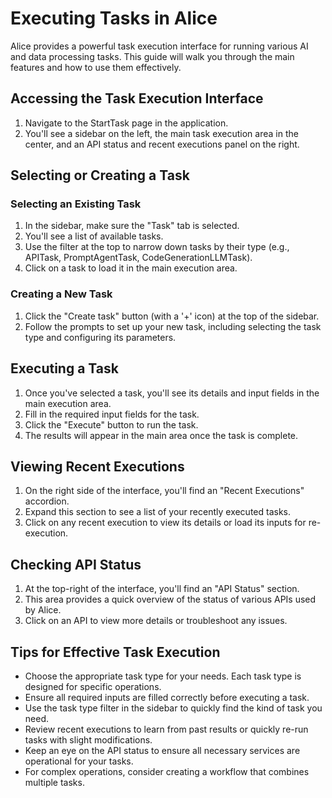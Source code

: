 # Executing Tasks in Alice

Alice provides a powerful task execution interface for running various AI and data processing tasks. This guide will walk you through the main features and how to use them effectively.

## Accessing the Task Execution Interface

1. Navigate to the StartTask page in the application.
2. You'll see a sidebar on the left, the main task execution area in the center, and an API status and recent executions panel on the right.

## Selecting or Creating a Task

### Selecting an Existing Task
1. In the sidebar, make sure the "Task" tab is selected.
2. You'll see a list of available tasks.
3. Use the filter at the top to narrow down tasks by their type (e.g., APITask, PromptAgentTask, CodeGenerationLLMTask).
4. Click on a task to load it in the main execution area.

### Creating a New Task
1. Click the "Create task" button (with a '+' icon) at the top of the sidebar.
2. Follow the prompts to set up your new task, including selecting the task type and configuring its parameters.

## Executing a Task

1. Once you've selected a task, you'll see its details and input fields in the main execution area.
2. Fill in the required input fields for the task.
3. Click the "Execute" button to run the task.
4. The results will appear in the main area once the task is complete.

## Viewing Recent Executions

1. On the right side of the interface, you'll find an "Recent Executions" accordion.
2. Expand this section to see a list of your recently executed tasks.
3. Click on any recent execution to view its details or load its inputs for re-execution.

## Checking API Status

1. At the top-right of the interface, you'll find an "API Status" section.
2. This area provides a quick overview of the status of various APIs used by Alice.
3. Click on an API to view more details or troubleshoot any issues.

## Tips for Effective Task Execution

- Choose the appropriate task type for your needs. Each task type is designed for specific operations.
- Ensure all required inputs are filled correctly before executing a task.
- Use the task type filter in the sidebar to quickly find the kind of task you need.
- Review recent executions to learn from past results or quickly re-run tasks with slight modifications.
- Keep an eye on the API status to ensure all necessary services are operational for your tasks.
- For complex operations, consider creating a workflow that combines multiple tasks.